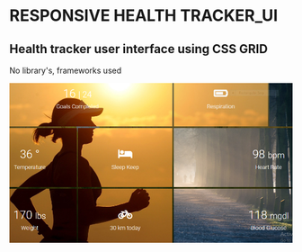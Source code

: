 # RESPONSIVE HEALTH TRACKER_UI

## Health tracker user interface using CSS GRID

No library's, frameworks used

![interface](ReadmeImg.png)